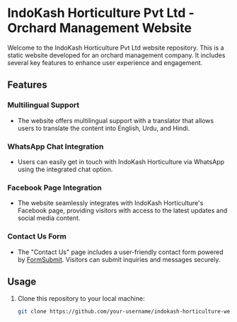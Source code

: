 # IndoKash Horticulture Pvt Ltd - Orchard Management Website

Welcome to the IndoKash Horticulture Pvt Ltd website repository. This is a static website developed for an orchard management company. It includes several key features to enhance user experience and engagement.

## Features

### Multilingual Support
- The website offers multilingual support with a translator that allows users to translate the content into English, Urdu, and Hindi.

### WhatsApp Chat Integration
- Users can easily get in touch with IndoKash Horticulture via WhatsApp using the integrated chat option.

### Facebook Page Integration
- The website seamlessly integrates with IndoKash Horticulture's Facebook page, providing visitors with access to the latest updates and social media content.

### Contact Us Form
- The "Contact Us" page includes a user-friendly contact form powered by [FormSubmit](https://formsubmit.co/). Visitors can submit inquiries and messages securely.

## Usage

1. Clone this repository to your local machine:
   ```bash
   git clone https://github.com/your-username/indokash-horticulture-website.git
